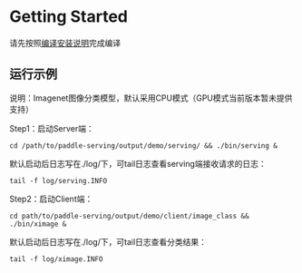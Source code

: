 
# Getting Started

请先按照[编译安装说明](INSTALL.md)完成编译

## 运行示例
说明：Imagenet图像分类模型，默认采用CPU模式（GPU模式当前版本暂未提供支持）

Step1：启动Server端：
```shell
cd /path/to/paddle-serving/output/demo/serving/ && ./bin/serving &
```

默认启动后日志写在./log/下，可tail日志查看serving端接收请求的日志：
```shell
tail -f log/serving.INFO
```

Step2：启动Client端：
```shell
cd path/to/paddle-serving/output/demo/client/image_class &&  ./bin/ximage &
```

默认启动后日志写在./log/下，可tail日志查看分类结果：
```shell
tail -f log/ximage.INFO
```
